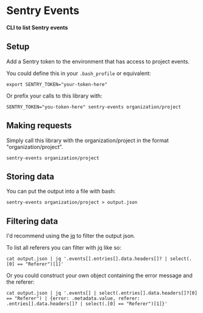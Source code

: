 # Sentry Events

**CLI to list Sentry events**

## Setup

Add a Sentry token to the environment that has access to project events.

You could define this in your `.bash_profile` or equivalent:

```
export SENTRY_TOKEN="your-token-here"
```

Or prefix your calls to this library with:

```
SENTRY_TOKEN="you-token-here" sentry-events organization/project
```

## Making requests

Simply call this library with the organization/project in the format "organization/project".

```
sentry-events organization/project
```

## Storing data

You can put the output into a file with bash:


```
sentry-events organization/project > output.json
```

## Filtering data

I'd recommend using the [jq](https://stedolan.github.io/jq/) to filter the output json.

To list all referers you can filter with jq like so:

```
cat output.json | jq '.events[].entries[].data.headers[]? | select(.[0] == "Referer")[1]'
```

Or you could construct your own object containing the error message and the referer:

```
cat output.json | jq '.events[] | select(.entries[].data.headers[]?[0] == "Referer") | {error: .metadata.value, referer: .entries[].data.headers[]? | select(.[0] == "Referer")[1]}'
```

